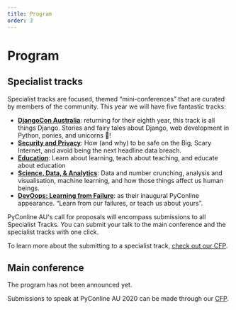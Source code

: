 ```yaml
---
title: Program
order: 3
---
```


# Program

## Specialist tracks

Specialist tracks are focused, themed “mini-conferences” that are curated by members of the community. This year we will have five fantastic tracks:

* **[DjangoCon Australia](djangocon-au)**: returning for their eighth year, this track is all things Django. Stories and fairy tales about Django, web development in Python, ponies, and unicorns 🦄!
* **[Security and Privacy](security-and-privacy)**: How (and why) to be safe on the Big, Scary Internet, and avoid being the next headline data breach.
* **[Education](education)**: Learn about learning, teach about teaching, and educate about education
* **[Science, Data, & Analytics](science-data-and-analytics)**: Data and number crunching, analysis and visualisation, machine learning, and how those things affect us human beings.
* **[DevOops: Learning from Failure](devoops)**: as their inaugural PyConline appearance. “Learn from our failures, or teach us about yours”.

PyConline AU's call for proposals will encompass submissions to all Specialist Tracks. You can submit your talk to the main conference and the specialist tracks with one click.

To learn more about the submitting to a specialist track, [check out our CFP](/speak).

## Main conference
The program has not been announced yet.

Submissions to speak at PyConline AU 2020 can be made through our [CFP](/speak).
